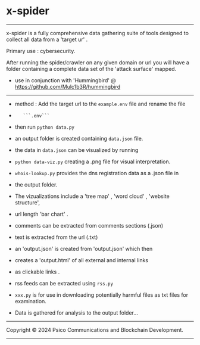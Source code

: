 # x-spider
*********************************************************************************************************
x-spider is a fully comprehensive data gathering suite of tools
designed to collect all data from a 'target ur' .

Primary use : cybersecurity. 

After running the spider/crawler on any given domain or url you 
will have a folder containing a complete data set of the 'attack surface'
mapped.
* use in conjunction with 'Hummingbird' @ https://github.com/Mulc1b3R/hummingbird
********************************************************************************************************
* method : Add the target url to the ```example.env``` file and rename the file
*        ```.env```

* then run ```python data.py```
* an output folder is created containing ```data.json``` file.

* the data in ```data.json``` can be visualized by running 
* ```python data-viz.py```  creating a .png file for visual interpretation.

* ```whois-lookup.py``` provides the dns registration data as a .json file in 
* the output folder.

* The vizualizations include a 'tree map' , 'word cloud' , 'website structure',
* url length 'bar chart' .

* comments can be extracted from comments sections (.json)
* text is extracted from the url (.txt)
* an 'output.json' is created from 'output.json' which then 
* creates a 'output.html' of all external and internal links
* as clickable links .

* rss feeds can be extracted using ```rss.py```
* ```xxx.py``` is for use in downloading potentially harmful files as txt files for examination.
* Data is gathered for analysis to the output folder...
*************************************************************************************************************
 Copyright © 2024 Psico Communications and Blockchain Development.
*************************************************************************************************************
